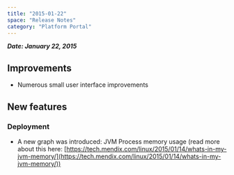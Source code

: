 ```yaml
---
title: "2015-01-22"
space: "Release Notes"
category: "Platform Portal"
---
```



***Date: January 22, 2015***

## Improvements

*   Numerous small user interface improvements

## New features

### Deployment

*   A new graph was introduced: JVM Process memory usage (read more about this here: [https://tech.mendix.com/linux/2015/01/14/whats-in-my-jvm-memory/](https://tech.mendix.com/linux/2015/01/14/whats-in-my-jvm-memory/))